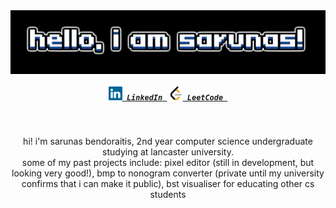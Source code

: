 <img align="center" src="Images/hello-i-am-sarunas.gif">

<h5 align="center">
  <code><a href="https://www.linkedin.com/in/sarunas-bendoraitis-74a572293" title="LinkedIn Profile"><img width="22" src="Images/linkedin.svg"> LinkedIn </a></code>
  <code><a href="https://www.linkedin.com/in/sarunas-bendoraitis-74a572293" title="LeetCode Profile"><img width="22" src="Images/leetcode.svg"> LeetCode </a></code>
</h5>
<br>
<p align="center">
  hi! i'm sarunas bendoraitis, 2nd year computer science undergraduate studying at lancaster university.
  <br>
  some of my past projects include: pixel editor (still in development, but looking very good!), bmp to nonogram converter (private until my university confirms that i can make it public), bst visualiser for educating other cs students 
</p>
